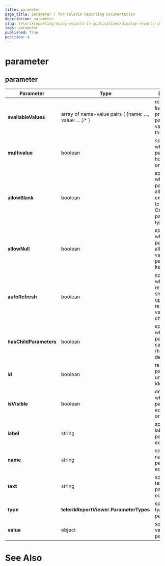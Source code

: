 ```yaml
---
title: parameter
page_title: parameter | for Telerik Reporting Documentation
description: parameter
slug: telerikreporting/using-reports-in-applications/display-reports-in-applications/web-application/html5-report-viewer/api-reference/parameter
tags: parameter
published: True
position: 4
---
```


# parameter



## parameter


| Parameter | Type | Description |
| ------ | ------ | ------ |
| __availableValues__ |array of name-value pairs ( {name: …, value: ….}* )|represents a list of predefined parameter values and their labels|
| __multivalue__ |boolean|specifies whether the parameter can hold more than one value|
| __allowBlank__ |boolean|specifies whether the parameter allows an empty string to be passed. Only for parameters of type string|
| __allowNull__ |boolean|specifies whether the parameter allows a <br/><null> value to be passed from its editor|
| __autoRefresh__ |boolean|specifies whether the report viewer should auto update the report when its value has changed|
| __hasChildParameters__ |boolean|specifies whether the parameter is a cascading one (has dependencies)|
| __id__ |boolean|represents parameter’s unique identifier|
| __isVisible__ |boolean|determines whether the parameter editor is visible or not|
| __label__ |string|specifies the label for the parameter editor|
| __name__ |string|specifies the name of the parameter editor|
| __text__ |string|specifies the text for the parameter editor|
| __type__ | __telerikReportViewer.ParameterTypes__ |specifies the type of the parameter|
| __value__ |object|specifies the value of the paramete|




# See Also


